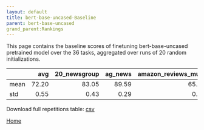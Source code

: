 ```yaml
---
layout: default
title: bert-base-uncased-Baseline
parent: bert-base-uncased
grand_parent:Rankings
---
```

This page contains the baseline scores of finetuning bert-base-uncased pretrained model over the 36 tasks,
aggregated over runs of 20 random initializations.
<br>

|      |   avg |   20_newsgroup |   ag_news |   amazon_reviews_multi |   anli |   boolq |    cb |   cola |   copa |   dbpedia |   esnli |   financial_phrasebank |   imdb |   isear |   mnli |   mrpc |   multirc |   poem_sentiment |   qnli |   qqp |   rotten_tomatoes |   rte |   sst2 |   sst_5bins |   stsb |   trec_coarse |   trec_fine |   tweet_ev_emoji |   tweet_ev_emotion |   tweet_ev_hate |   tweet_ev_irony |   tweet_ev_offensive |   tweet_ev_sentiment |   wic |   wnli |   wsc |   yahoo_answers |
|:-----|------:|---------------:|----------:|-----------------------:|-------:|--------:|------:|-------:|-------:|----------:|--------:|-----------------------:|-------:|--------:|-------:|-------:|----------:|-----------------:|-------:|------:|------------------:|------:|-------:|------------:|-------:|--------------:|------------:|-----------------:|-------------------:|----------------:|-----------------:|---------------------:|---------------------:|------:|-------:|------:|----------------:|
| mean | 72.20 |          83.05 |     89.59 |                  65.92 |  46.95 |   68.96 | 64.38 |  81.83 |  49.45 |     78.16 |   89.70 |                  68.53 |  91.58 |   69.07 |  83.73 |  81.99 |     59.97 |            66.68 |  89.88 | 90.27 |             84.85 | 59.98 |  91.97 |       52.80 |  85.86 |         96.06 |       68.33 |            36.01 |              79.91 |           52.85 |            67.76 |                85.37 |                69.48 | 63.25 |  50.56 | 62.12 |           72.32 |
| std  |  0.55 |           0.43 |      0.29 |                   0.31 |   0.52 |    1.20 | 10.01 |   0.49 |   5.36 |      0.67 |    1.33 |                  10.67 |   0.14 |    0.46 |   0.23 |   1.61 |      1.40 |             0.90 |   0.75 |  0.54 |              0.47 |  2.04 |   0.42 |        0.56 |   0.45 |          0.63 |        2.83 |             0.60 |               0.65 |            1.20 |             1.41 |                 0.63 |                 0.73 |  1.63 |   6.41 |  4.55 |            0.24 |

Download full repetitions table: [csv](./results/models_results_bert_base_uncased_pretrain.csv)

[Home]()
